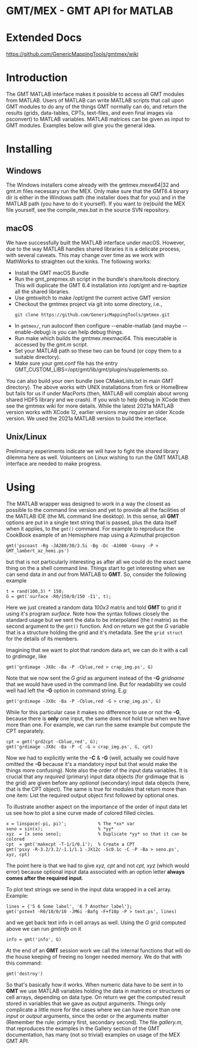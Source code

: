 # GMT/MEX - GMT API for MATLAB

# Extended Docs

https://github.com/GenericMappingTools/gmtmex/wiki

# Introduction

The GMT MATLAB interface makes it possible to access all GMT modules from MATLAB. Users of MATLAB can write MATLAB scripts
that call upon GMT modules to do any of the things GMT normally can do, and return the results (grids, data-tables, CPTs,
text-files, and even final images via psconvert) to MATLAB variables. MATLAB matrices can be given as input to GMT modules.
Examples below will give you the general idea.

# Installing

## Windows

The Windows installers come already with the gmtmex.mexw64|32 and gmt.m files necessary run the MEX. Only make sure that the
GMT6.4 binary dir is either in the Windows path (the installer does that for you) and in the MATLAB path (you have to do it
yourself). If you want to (re)build the MEX file yourself, see the compile_mex.bat in the source SVN repository.

## macOS

We have successfully built the MATLAB interface under macOS. However, due to the way MATLAB handles shared libraries it is a
delicate process, with several caveats. This may change over time as we work with MathWorks to straighten out the kinks.
The following works:

 * Install the GMT macOS Bundle
 * Run the gmt_prepmex.sh script in the bundle's share/tools directory.  This will duplicate
   the GMT 6.4 installation into /opt/gmt and re-baptize all the shared libraries.
 * Use gmtswitch to make /opt/gmt the current active GMT version
 * Checkout the gmtmex project via git into some directory, i.e.,
   ```
   git clone https://github.com/GenericMappingTools/gmtmex.git
   ```
 * In `gmtmex/`, run autoconf then configure --enable-matlab (and maybe --enable-debug) is you
   can help debug things.
 * Run make which builds the gmtmex.mexmaci64.  This executable is accessed by the gmt.m script.
 * Set your MATLAB path so these two can be found (or copy them to a suitable directory).
 * Make sure your gmt.conf file has the entry GMT_CUSTOM_LIBS=/opt/gmt/lib/gmt/plugins/supplements.so.

You can also build your own bundle (see CMakeLists.txt in main GMT directory).  The above works
with UNIX installations from fink or HomeBrew but fails for us if under MacPorts (then, MATLAB
will complain about wrong shared HDF5 library and we crash).
If you wish to help debug in XCode then see the gmtmex wiki for more details.  While the latest
2021a MATLAB version works with XCode 12, earlier versions may require an older Xcode version.
We used the 2021a MATLAB version to build the interface.

## Unix/Linux

Preliminary experiments indicate we will have to fight the shared library dilemma here as well.
Volunteers on Linux wishing to run the GMT MATLAB interface are needed to make progress.

# Using

The MATLAB wrapper was designed to work in a way the closest as possible to the command line version
and yet to provide all the facilities of the MATLAB IDE (the ML command line desktop). In this sense,
all **GMT** options are put in a single text string that is passed, plus the data itself when it applies,
to the ``gmt()`` command. For example to reproduce the CookBook example of an Hemisphere map using a
Azimuthal projection

    gmt('pscoast -Rg -JA280/30/3.5i -Bg -Dc -A1000 -Gnavy -P > GMT_lambert_az_hemi.ps')

but that is not particularly interesting as after all we could do the exact same thing on the a shell
command line. Things start to get interesting when we can send data *in* and *out* from MATLAB to
**GMT**. So, consider the following example

    t = rand(100,3) * 150;
    G = gmt('surface -R0/150/0/150 -I1', t);

Here we just created a random data *100x3* matrix and told **GMT** to grid it using it's program
*surface*. Note how the syntax follows closely the standard usage but we sent the data to be
interpolated (the *t* matrix) as the second argument to the ``gmt()`` function. And on return we
got the *G* variable that is a structure holding the grid and it's metadata. See the
``grid struct`` for the details of its members.

Imagining that we want to plot that random data art, we can do it with a call to *grdimage*, like

    gmt('grdimage -JX8c -Ba -P -Cblue,red > crap_img.ps', G)

Note that we now sent the *G grid* as argument instead of the **-G** *gridname* that we would have
used in the command line. But for readability we could well had left the **-G** option in command string. E.g:

    gmt('grdimage -JX8c -Ba -P -Cblue,red -G > crap_img.ps', G)

While for this particular case it makes no difference to use or not the **-G**, because there is **only**
one input, the same does not hold true when we have more than one. For example, we can run the same example
but compute the CPT separately.

    cpt = gmt('grd2cpt -Cblue,red', G);
    gmt('grdimage -JX8c -Ba -P -C -G > crap_img.ps', G, cpt)

Now we had to explicitly write the **-C** & **-G** (well, actually we could have omitted the **-G** because
it's a mandatory input but that would make the things more confusing). Note also the order of the input data variables.
It is crucial that any *required* (primary) input data objects (for grdimage that is the grid) are given before
any *optional* (secondary) input data objects (here, that is the CPT object).  The same is true for modules that
return more than one item: List the required output object first followed by optional ones.

To illustrate another aspect on the importance of the order of input data let us see how to plot a sine curve
made of colored filled circles.

    x = linspace(-pi, pi)';            % The *xx* var
    seno = sin(x);                     % *yy*
    xyz  = [x seno seno];              % Duplicate *yy* so that it can be colored
    cpt  = gmt('makecpt -T-1/1/0.1');  % Create a CPT
    gmt('psxy -R-3.2/3.2/-1.1/1.1 -JX12c -Sc0.1c -C -P -Ba > seno.ps', xyz, cpt)

The point here is that we had to give *xyz, cpt* and not *cpt, xyz* (which would error) because optional input data
associated with an option letter **always comes after the required input**.

To plot text strings we send in the input data wrapped in a cell array. Example:

    lines = {'5 6 Some label', '6 7 Another label'};
    gmt('pstext -R0/10/0/10 -JM6i -Bafg -F+f18p -P > text.ps', lines)

and we get back text info in cell arrays as well. Using the *G* grid computed above we can run *gmtinfo* on it

    info = gmt('info', G)

At the end of an **GMT** session work we call the internal functions that will do the house keeping of
freeing no longer needed memory. We do that with this command:

    gmt('destroy')


So that's basically how it works. When numeric data have to be sent *in* to **GMT** we use
MATLAB variables holding the data in matrices or structures or cell arrays, depending on data type. On
return we get the computed result stored in variables that we gave as output arguments.
Things only complicate a little more for the cases where we can have more than one *input* or
*output* arguments, since the order or the arguments matter (Remember the rule: primary first, secondary second).
The file *gallery.m*, that reproduces the examples in the Gallery section of the GMT
documentation, has many (not so trivial) examples on usage of the MEX GMT API.
